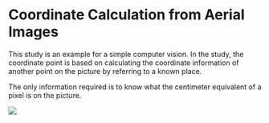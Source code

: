# Coordinate Calculation from Aerial Images

This study is an example for a simple computer vision. In the study, the coordinate point is based on calculating the coordinate information of another point on the picture by referring to a known place.

The only information required is to know what the centimeter equivalent of a pixel is on the picture.

![](https://github.com/bulentsiyah/Coordinate-Calculation-from-Aerial-Images/blob/master/src/Figure_1.png)


